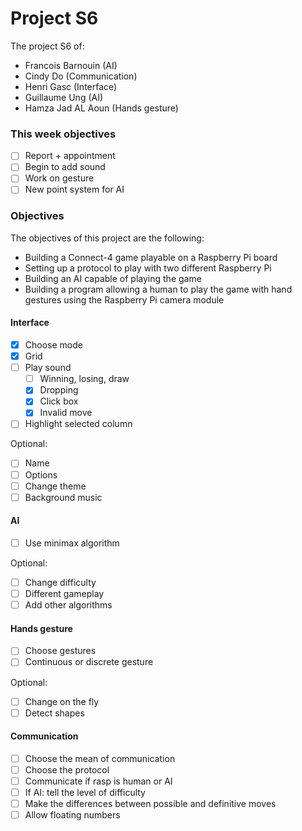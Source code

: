 # Project S6

The project S6 of:

- Francois Barnouin (AI)
- Cindy Do (Communication)
- Henri Gasc (Interface)
- Guillaume Ung (AI)
- Hamza Jad AL Aoun (Hands gesture)

### This week objectives

- [ ] Report + appointment
- [ ] Begin to add sound
- [ ] Work on gesture
- [ ] New point system for AI

### Objectives

The objectives of this project are the following:

- Building a Connect-4 game playable on a Raspberry Pi board
- Setting up a protocol to play with two different Raspberry Pi
- Building an AI capable of playing the game
- Building a program allowing a human to play the game with hand gestures using the Raspberry Pi camera module

#### Interface

- [x] Choose mode
- [x] Grid
- [ ] Play sound
  - [ ] Winning, losing, draw
  - [x] Dropping
  - [x] Click box
  - [x] Invalid move
- [ ] Highlight selected column

Optional:

- [ ] Name
- [ ] Options
- [ ] Change theme
- [ ] Background music

#### AI

- [ ] Use minimax algorithm

Optional:

- [ ] Change difficulty
- [ ] Different gameplay
- [ ] Add other algorithms

#### Hands gesture

- [ ] Choose gestures
- [ ] Continuous or discrete gesture

Optional:

- [ ] Change on the fly
- [ ] Detect shapes

#### Communication

- [ ] Choose the mean of communication
- [ ] Choose the protocol
- [ ] Communicate if rasp is human or AI
- [ ] If AI: tell the level of difficulty
- [ ] Make the differences between possible and definitive moves
- [ ] Allow floating numbers
